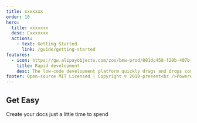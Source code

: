 ```yaml
---
title: sxxxxxx
order: 10
hero:
  title: xxxxxxx
  desc: Cxxxxxxx
  actions:
    - text: Getting Started
      link: /guide/getting-started
features:
  - icon: https://gw.alipayobjects.com/zos/bmw-prod/881dc458-f20b-407b-947a-95104b5ec82b/k79dm8ih_w144_h144.png
    title: Rapid development
    desc: The low-code development platform quickly drags and drops components into the layout, and the page and its source code can be quickly generated with a simple configuration
footer: Open-source MIT Licensed | Copyright © 2019-present<br />Powered by self
---
```


## Get Easy

Create your docs just a little time to spend
